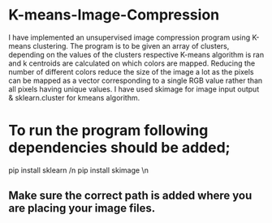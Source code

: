 # K-means-Image-Compression

I have implemented an unsupervised image compression program using K-means clustering. The program is to be given an array of clusters, depending on the values of the clusters respective K-means algorithm is ran and k centroids are calculated on which colors are mapped. 
Reducing the number of different colors reduce the size of the image a lot as the pixels can be mapped as a vector corresponding to a single RGB value rather than all pixels having unique values.
I have used skimage for image input output & sklearn.cluster for kmeans algorithm.

# To run the program following dependencies should be added;
pip install sklearn /n
pip install skimage \n
## Make sure the correct path is added where you are placing your image files.

